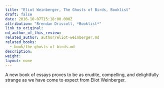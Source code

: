 ```yaml
---
title: "Eliot Weinberger, The Ghosts of Birds, Booklist"
draft: false
date: 2016-10-07T15:18:00.000Z
attribution: "Brendan Driscoll, *Booklist*"
link_to_original:
nd_author_of_this_review:
related_author: author/eliot-weinberger.md
related_books:
  - book/the-ghosts-of-birds.md
description:
weight:
layout: none
---
```

A new book of essays proves to be as erudite, compelling, and delightfully strange as we have come to expect from Eliot Weinberger.

